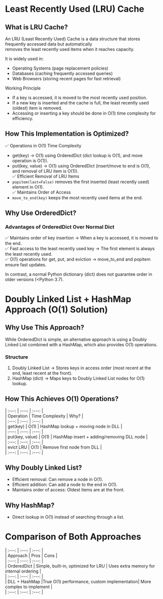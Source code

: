 # Least Recently Used (LRU) Cache

## What is LRU Cache?

An LRU (Least Recently Used) Cache is a data structure that stores frequently accessed data but automatically </br>
removes the least recently used items when it reaches capacity.

It is widely used in:
  -  Operating Systems (page replacement policies)
  -  Databases (caching frequently accessed queries)
  -  Web Browsers (storing recent pages for fast retrieval)

Working Principle
  -  If a key is accessed, it is moved to the most recently used position.
  -  If a new key is inserted and the cache is full, the least recently used (oldest) item is removed.
  -  Accessing or inserting a key should be done in O(1) time complexity for efficiency.

## How This Implementation is Optimized?

✅ Operations in O(1) Time Complexity
  -  get(key) → O(1) using OrderedDict (dict lookup is O(1), and move operation is O(1)).
  -  put(key, value) → O(1) using OrderedDict (insert/move to end is O(1), and removal of LRU item is O(1)).  <br/>
✅ Efficient Removal of LRU Items
  -  `popitem(last=False)` removes the first inserted (least recently used) element in O(1).  <br/>
✅ Maintains Order of Access
  -  `move_to_end(key)` keeps the most recently used items at the end.

## Why Use OrderedDict?

### Advantages of OrderedDict Over Normal Dict
✅ Maintains order of key insertion → When a key is accessed, it is moved to the end. <br/>
✅ Fast access to the least recently used key → The first element is always the least recently used. <br/>
✅ O(1) operations for get, put, and eviction → move_to_end and popitem ensure fast updates. <br/>

In contrast, a normal Python dictionary (dict) does not guarantee order in older versions (<Python 3.7).


#  Doubly Linked List + HashMap Approach (O(1) Solution)

##  Why Use This Approach?
While OrderedDict is simple, an alternative approach is using a Doubly Linked List combined with a HashMap, which also provides O(1) operations.

### Structure
  1.  Doubly Linked List → Stores keys in access order (most recent at the end, least recent at the front).
  2.  HashMap (dict) → Maps keys to Doubly Linked List nodes for O(1) lookup.

##  How This Achieves O(1) Operations?

|        :---:        |             :---:            |                       :---:                 | <br/>
|       Operation	    |       Time Complexity        |                    	Why?                   | <br/>
|        :---:        |             :---:            |                       :---:                 | <br/>
|      get(key)	      |              O(1)	           |    HashMap lookup + moving node in DLL      | <br/>
|        :---:        |             :---:            |                       :---:                 | <br/>
|    put(key, value)  |	            O(1)	           |  HashMap insert + adding/removing DLL node  | <br/>
|        :---:        |             :---:            |                       :---:                 | <br/>
|      evict LRU	    |             O(1)	           |           Remove first node from DLL        | <br/>
|        :---:        |             :---:            |                       :---:                 | <br/>


##  Why Doubly Linked List?
  -  Efficient removal: Can remove a node in O(1).
  -  Efficient addition: Can add a node to the end in O(1).
  -  Maintains order of access: Oldest items are at the front.

##  Why HashMap?
  -  Direct lookup in O(1) instead of searching through a list.

#  Comparison of Both Approaches
|        :---:        |                       :---:                |                           :---:                   | <br/>
|        Approach     |	                      Pros                 |	                        Cons                     | <br/>
|        :---:        |                       :---:                |                           :---:                   | <br/>
|      OrderedDict    |	    Simple, built-in, optimized for LRU    |	    Uses extra memory for internal ordering      |  <br/>
|        :---:        |                       :---:                |                           :---:                   | <br/>
|      DLL + HashMap  |True O(1) performance, custom implementation|  	        More complex to implement              |  <br/>
|        :---:        |                       :---:                |                           :---:                   | <br/>
